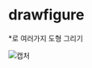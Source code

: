 # drawfigure
*로 여러가지 도형 그리기

![캡처](https://user-images.githubusercontent.com/63542346/147831232-e5f894fe-abba-4991-a74b-f5e0e9e0834c.JPG)
